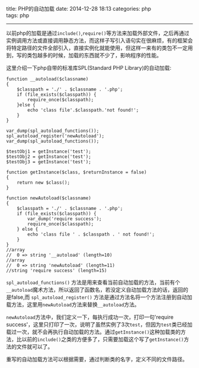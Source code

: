 title: PHP的自动加载
date: 2014-12-28 18:13
categories: php  
tags: php

---

以前php的加载是通过`include()`,`require()`等方法来加载外部文件，之后再通过实例调用方法或直接调用静态方法，而这样子写引入语句实在很麻烦，有的框架会将特定路径的文件全部引入，直接实例化就能使用，但这样一来有的类包不一定用到，写的类包越多的时候，加载的东西就不少了，影响程序的性能。

这里介绍一下php自带的标准库SPL(Standard PHP Library)的自动加载:

```
function __autoload($classname)
{
	$classpath = './' . $classname . '.php';
	if (file_exists($classpath)) {
	    require_once($classpath);
	}else {
	    echo 'class file'.$classpath.'not found!';
	}
}
 
var_dump(spl_autoload_functions());
spl_autoload_register('newAutoload');
var_dump(spl_autoload_functions());
 
$testObj1 = getInstance('test');
$testObj2 = getInstance('test');
$testObj3 = getInstance('test');
 
function getInstance($class, $returnInstance = false)
{
    return new $class();
}
 
function newAutoload($classname)
{ 
    $classpath = './' . $classname . '.php';
    if (file_exists($classpath)) {
        var_dump('require success');
        require_once($classpath);
    } else {
        echo 'class file ' . $classpath . ' not found!';
    }
}
//array
//  0 => string '__autoload' (length=10)
//array
//  0 => string 'newAutoload' (length=11)
//string 'require success' (length=15)
```

`spl_autoload_functions()` 方法是用来查看当前自动加载的方法，当前有个`__autoload`魔术方法，所以返回了函数名，若没定义自动加载方法的话，返回的是false,而 `spl_autoload_register()` 方法是通过方法名将一个方法注册到自动加载方法，这里用`newAutoload`方法来替换`__autoload`方法。

`newAutoload`方法中，我们定义一下，每执行成功一次，打印一句'require success'，这里只打印了一次，说明了虽然实例了3次`test`，但因为`test`类已经加载过一次，就不会再执行自动加载的方法。通过`getInstance()`这种加载类的方法，比以前的`include()`之类的方便多了，只需要加载这个写了`getInstance()`方法的文件就可以了。

重写的自动加载方法可以根据需要，通过判断类的名字，定义不同的文件路径。
